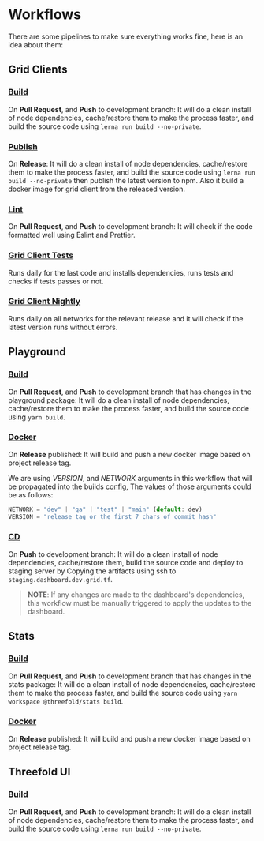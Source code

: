 # Workflows

There are some pipelines to make sure everything works fine, here is an idea about them:

## Grid Clients

### [Build](/.github/workflows/build.yml)

On **Pull Request**, and **Push** to development branch: It will do a clean install of node dependencies, cache/restore them to make the process faster, and build the source code using `lerna run build --no-private`.

### [Publish](/.github/workflows/publish.yml)

On **Release**: It will do a clean install of node dependencies, cache/restore them to make the process faster, and build the source code using `lerna run build --no-private` then publish the latest version to npm. Also it build a docker image for grid client from the released version.

### [Lint](/.github/workflows/lint.yml)

On **Pull Request**, and **Push** to development branch: It will check if the code formatted well using Eslint and Prettier.

### [Grid Client Tests](/.github/workflows/grid_client_tests.yml)

Runs daily for the last code and installs dependencies, runs tests and checks if tests passes or not.

### [Grid Client Nightly](/.github/workflows/grid_client_nightly.yml)

Runs daily on all networks for the relevant release and it will check if the latest version runs without errors.

## Playground

### [Build](/.github/workflows/playground_build.yml)

On **Pull Request**, and **Push** to development branch that has changes in the playground package: It will do a clean install of node dependencies, cache/restore them to make the process faster, and build the source code using `yarn build`.

### [Docker](/.github/workflows/playground_docker.yml)

On **Release** published: It will build and push a new docker image based on project release tag.

We are using _VERSION_, and _NETWORK_ arguments in this workflow that will be propagated into the builds [config](/packages/playground/scripts/build-env.sh), The values of those arguments could be as follows:

```js
NETWORK = "dev" | "qa" | "test" | "main" (default: dev)
VERSION = "release tag or the first 7 chars of commit hash"
```

### [CD](/.github/workflows/playground_cd.yml)

On **Push** to development branch: It will do a clean install of node dependencies, cache/restore them, build the source code and deploy to staging server by Copying the artifacts using ssh to `staging.dashboard.dev.grid.tf`.
> **NOTE**: If any changes are made to the dashboard's dependencies, this workflow must be manually triggered to apply the updates to the dashboard.

## Stats

### [Build](/.github/workflows/stats_build.yaml)

On **Pull Request**, and **Push** to development branch that has changes in the stats package: It will do a clean install of node dependencies, cache/restore them to make the process faster, and build the source code using `yarn workspace @threefold/stats build`.

### [Docker](/.github/workflows/stats_docker.yaml)

On **Release** published: It will build and push a new docker image based on project release tag.

## Threefold UI

### [Build](/.github/workflows/threefold_ui_build.yaml)

On **Pull Request**, and **Push** to development branch: It will do a clean install of node dependencies, cache/restore them to make the process faster, and build the source code using `lerna run build --no-private`.
